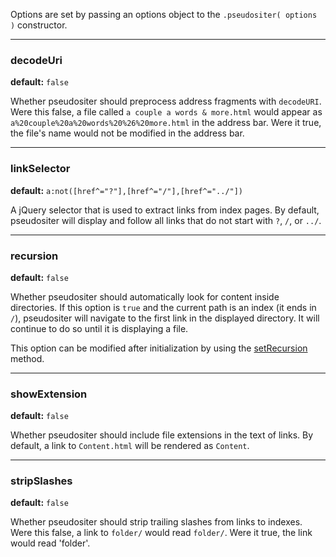 Options are set by passing an options object to the `.pseudositer( options )` constructor.

- - -
### <a name="decodeUri">decodeUri</a>

**default:** `false`

Whether pseudositer should preprocess address fragments with `decodeURI`.  Were this false, a file called `a couple a words & more.html` would appear as `a%20couple%20a%20words%20%26%20more.html` in the address bar.  Were it true, the file's name would not be modified in the address bar.
- - -
### <a name="linkSelector">linkSelector</a>

**default:** `a:not([href^="?"],[href^="/"],[href^="../"])`

A jQuery selector that is used to extract links from index pages.  By default, pseudositer will display and follow all links that do not start with `?`, `/`, or `../`.
- - -
### <a name="recursion">recursion</a>

**default:** `false`

Whether pseudositer should automatically look for content inside directories.  If this option is `true` and the current path is an index (it ends in `/`), pseudositer will navigate to the first link in the displayed directory.  It will continue to do so until it is displaying a file.

This option can be modified after initialization by using the [setRecursion](Methods#wiki-setRecursion) method.
- - -
### <a name="showExtension">showExtension</a>

**default:** `false`

Whether pseudositer should include file extensions in the text of links.  By default, a link to `Content.html` will be rendered as `Content`.
- - -
### <a name="stripSlashes">stripSlashes</a>

**default:** `false`

Whether pseudositer should strip trailing slashes from links to indexes.  Were this false, a link to `folder/` would read `folder/`.  Were it true, the link would read 'folder'.